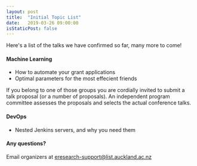 ```yaml
---
layout: post
title:  "Initial Topic List"
date:   2019-03-26 09:00:00
isStaticPost: false
---
```

Here's a list of the talks we have confirmed so far, many more to come!

#### Machine Learning

* How to automate your grant applications
* Optimal parameters for the most effecient friends

If you belong to one of those groups you are cordially invited to submit a talk proposal (or a number of proposals). An independent program committee assesses the proposals and selects the actual conference talks.<br/>

#### DevOps

* Nested Jenkins servers, and why you need them

#### Any questions? 
Email organizers at [eresearch-support@list.auckland.ac.nz](mailto:eresearch-support@list.auckland.ac.nz)